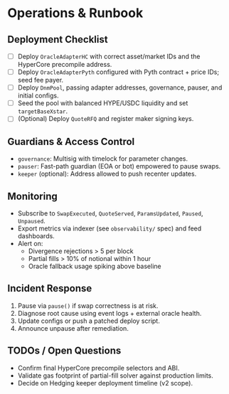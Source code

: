 # Operations & Runbook

## Deployment Checklist

- [ ] Deploy `OracleAdapterHC` with correct asset/market IDs and the HyperCore precompile address.
- [ ] Deploy `OracleAdapterPyth` configured with Pyth contract + price IDs; seed fee payer.
- [ ] Deploy `DnmPool`, passing adapter addresses, governance, pauser, and initial configs.
- [ ] Seed the pool with balanced HYPE/USDC liquidity and set `targetBaseXstar`.
- [ ] (Optional) Deploy `QuoteRFQ` and register maker signing keys.

## Guardians & Access Control

- `governance`: Multisig with timelock for parameter changes.
- `pauser`: Fast-path guardian (EOA or bot) empowered to pause swaps.
- `keeper` (optional): Address allowed to push recenter updates.

## Monitoring

- Subscribe to `SwapExecuted`, `QuoteServed`, `ParamsUpdated`, `Paused`, `Unpaused`.
- Export metrics via indexer (see `observability/` spec) and feed dashboards.
- Alert on:
  - Divergence rejections > 5 per block
  - Partial fills > 10% of notional within 1 hour
  - Oracle fallback usage spiking above baseline

## Incident Response

1. Pause via `pause()` if swap correctness is at risk.
2. Diagnose root cause using event logs + external oracle health.
3. Update configs or push a patched deploy script.
4. Announce unpause after remediation.

## TODOs / Open Questions

- Confirm final HyperCore precompile selectors and ABI.
- Validate gas footprint of partial-fill solver against production limits.
- Decide on Hedging keeper deployment timeline (v2 scope).
